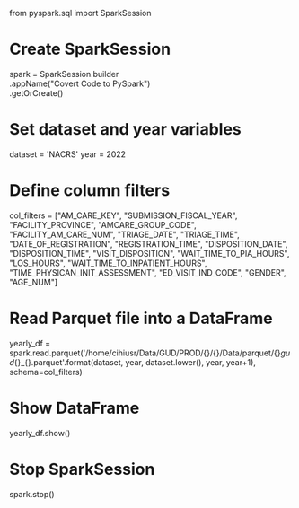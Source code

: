 from pyspark.sql import SparkSession

# Create SparkSession
spark = SparkSession.builder \
    .appName("Covert Code to PySpark") \
    .getOrCreate()

# Set dataset and year variables
dataset = 'NACRS'
year = 2022

# Define column filters
col_filters = ["AM_CARE_KEY", "SUBMISSION_FISCAL_YEAR", "FACILITY_PROVINCE",
               "AMCARE_GROUP_CODE", "FACILITY_AM_CARE_NUM", "TRIAGE_DATE",
               "TRIAGE_TIME", "DATE_OF_REGISTRATION", "REGISTRATION_TIME",
               "DISPOSITION_DATE", "DISPOSITION_TIME", "VISIT_DISPOSITION",
               "WAIT_TIME_TO_PIA_HOURS", "LOS_HOURS", "WAIT_TIME_TO_INPATIENT_HOURS",
               "TIME_PHYSICAN_INIT_ASSESSMENT", "ED_VISIT_IND_CODE", "GENDER", "AGE_NUM"]

# Read Parquet file into a DataFrame
yearly_df = spark.read.parquet('/home/cihiusr/Data/GUD/PROD/{}/{}/Data/parquet/{}_gud_{}_{}.parquet'.format(dataset, year, dataset.lower(), year, year+1),
                                schema=col_filters)

# Show DataFrame
yearly_df.show()

# Stop SparkSession
spark.stop()
